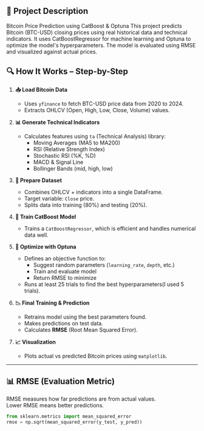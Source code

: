 ## 📄 Project Description
Bitcoin Price Prediction using CatBoost & Optuna
This project predicts Bitcoin (BTC-USD) closing prices using real historical data and technical indicators. It uses CatBoostRegressor for machine learning and Optuna to optimize the model's hyperparameters. The model is evaluated using RMSE and visualized against actual prices.


## 🔍 How It Works – Step-by-Step

1. **📥 Load Bitcoin Data**  
   - Uses `yfinance` to fetch BTC-USD price data from 2020 to 2024.
   - Extracts OHLCV (Open, High, Low, Close, Volume) values.

2. **📊 Generate Technical Indicators**  
   - Calculates features using `ta` (Technical Analysis) library:
     - Moving Averages (MA5 to MA200)
     - RSI (Relative Strength Index)
     - Stochastic RSI (%K, %D)
     - MACD & Signal Line
     - Bollinger Bands (mid, high, low)

3. **🧹 Prepare Dataset**  
   - Combines OHLCV + indicators into a single DataFrame.
   - Target variable: `Close` price.
   - Splits data into training (80%) and testing (20%).

4. **🤖 Train CatBoost Model**  
   - Trains a `CatBoostRegressor`, which is efficient and handles numerical data well.

5. **🎯 Optimize with Optuna**  
   - Defines an objective function to:
     - Suggest random parameters (`learning_rate`, `depth`, etc.)
     - Train and evaluate model
     - Return RMSE to minimize
   - Runs at least 25 trials to find the best hyperparameters(I used 5 trials).

6. **📉 Final Training & Prediction**  
   - Retrains model using the best parameters found.
   - Makes predictions on test data.
   - Calculates **RMSE** (Root Mean Squared Error).

7. **📈 Visualization**  
   - Plots actual vs predicted Bitcoin prices using `matplotlib`.

---

## 📊 RMSE (Evaluation Metric)

RMSE measures how far predictions are from actual values.  
Lower RMSE means better predictions.

```python
from sklearn.metrics import mean_squared_error
rmse = np.sqrt(mean_squared_error(y_test, y_pred))
